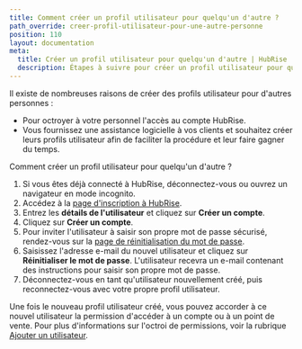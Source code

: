 ```yaml
---
title: Comment créer un profil utilisateur pour quelqu'un d'autre ?
path_override: creer-profil-utilisateur-pour-une-autre-personne
position: 110
layout: documentation
meta:
  title: Créer un profil utilisateur pour quelqu'un d'autre | HubRise
  description: Étapes à suivre pour créer un profil utilisateur pour quelqu'un d'autre sur HubRise. Accordez l'accès à votre personnel ou fournissez une assistance à vos clients.
---
```


Il existe de nombreuses raisons de créer des profils utilisateur pour d'autres personnes :

- Pour octroyer à votre personnel l'accès au compte HubRise.
- Vous fournissez une assistance logicielle à vos clients et souhaitez créer leurs profils utilisateur afin de faciliter la procédure et leur faire gagner du temps.

Comment créer un profil utilisateur pour quelqu'un d'autre ?

1. Si vous êtes déjà connecté à HubRise, déconnectez-vous ou ouvrez un navigateur en mode incognito.
2. Accédez à la [page d'inscription à HubRise](https://manager.hubrise.com/signup).
3. Entrez les **détails de l'utilisateur** et cliquez sur **Créer un compte**.
4. Cliquez sur **Créer un compte**.
5. Pour inviter l'utilisateur à saisir son propre mot de passe sécurisé, rendez-vous sur la [page de réinitialisation du mot de passe](https://manager.hubrise.com/reset_password/new).
6. Saisissez l'adresse e-mail du nouvel utilisateur et cliquez sur **Réinitialiser le mot de passe**. L'utilisateur recevra un e-mail contenant des instructions pour saisir son propre mot de passe.
7. Déconnectez-vous en tant qu'utilisateur nouvellement créé, puis reconnectez-vous avec votre propre profil utilisateur.

Une fois le nouveau profil utilisateur créé, vous pouvez accorder à ce nouvel utilisateur la permission d'accéder à un compte ou à un point de vente. Pour plus d'informations sur l'octroi de permissions, voir la rubrique [Ajouter un utilisateur](/docs/permissions#add-user).
